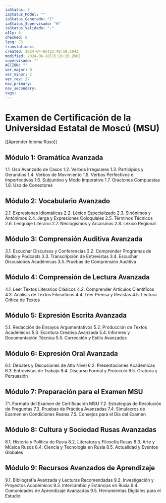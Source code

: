 ```yaml
---
iaStatus: 8
iaStatus_Model: ""
iaStatus_Generado: "I"
iaStatus_Supervisado: "H"
iaStatus_Validado: "-"
a11y: 0
checked: 0
lang: ES
translations: 
created: 2024-04-06T23:48:59.194Z
modified: 2024-06-10T15:26:26.950Z
supervisado: ""
ACCION: ""
ver_major: 0
ver_minor: 2
ver_rev: 27
nav_primary: 
nav_secondary: 
tags:
---
```

# Examen de Certificación de la Universidad Estatal de Moscú (MSU)

[[Aprender Idioma Ruso]]

## Módulo 1: Gramática Avanzada
1.1. Uso Avanzado de Casos
1.2. Verbos Irregulares
1.3. Participios y Gerundios
1.4. Verbos de Movimiento
1.5. Verbos Perfectivos e Imperfectivos
1.6. Subjuntivo y Modo Imperativo
1.7. Oraciones Compuestas
1.8. Uso de Conectores

## Módulo 2: Vocabulario Avanzado
2.1. Expresiones Idiomáticas
2.2. Léxico Especializado
2.3. Sinónimos y Antónimos
2.4. Jerga y Expresiones Coloquiales
2.5. Términos Técnicos
2.6. Lenguaje Literario
2.7. Neologismos y Arcaísmos
2.8. Léxico Regional

## Módulo 3: Comprensión Auditiva Avanzada
3.1. Escuchar Discursos y Conferencias
3.2. Comprender Programas de Radio y Podcasts
3.3. Transcripción de Entrevistas
3.4. Escuchar Discusiones Académicas
3.5. Pruebas de Comprensión Auditiva

## Módulo 4: Comprensión de Lectura Avanzada
4.1. Leer Textos Literarios Clásicos
4.2. Comprender Artículos Científicos
4.3. Análisis de Textos Filosóficos
4.4. Leer Prensa y Revistas
4.5. Lectura Crítica de Textos

## Módulo 5: Expresión Escrita Avanzada
5.1. Redacción de Ensayos Argumentativos
5.2. Producción de Textos Académicos
5.3. Escritura Creativa Avanzada
5.4. Informes y Documentación Técnica
5.5. Corrección y Estilo Avanzados

## Módulo 6: Expresión Oral Avanzada
6.1. Debates y Discusiones de Alto Nivel
6.2. Presentaciones Académicas
6.3. Entrevistas de Trabajo
6.4. Discurso Formal y Protocolo
6.5. Oratoria y Persuasión

## Módulo 7: Preparación para el Examen MSU
7.1. Formato del Examen de Certificación MSU
7.2. Estrategias de Resolución de Preguntas
7.3. Pruebas de Práctica Avanzadas
7.4. Simulacros de Examen en Condiciones Reales
7.5. Consejos para el Día del Examen

## Módulo 8: Cultura y Sociedad Rusas Avanzadas
8.1. Historia y Política de Rusia
8.2. Literatura y Filosofía Rusas
8.3. Arte y Música Rusos
8.4. Ciencia y Tecnología en Rusia
8.5. Actualidad y Eventos Globales

## Módulo 9: Recursos Avanzados de Aprendizaje
9.1. Bibliografía Avanzada y Lecturas Recomendadas
9.2. Investigación y Proyectos Académicos
9.3. Intercambio y Estancias en Rusia
9.4. Comunidades de Aprendizaje Avanzadas
9.5. Herramientas Digitales para el Estudio

